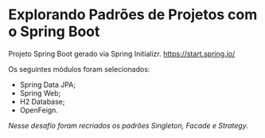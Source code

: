 # Explorando Padrões de Projetos com o Spring Boot

Projeto Spring Boot gerado via Spring Initializr.
https://start.spring.io/

Os seguintes módulos foram selecionados:
 - Spring Data JPA;
 - Spring Web;
 - H2 Database;
 - OpenFeign.

*Nesse desafio foram recriados os padrões Singleton, Facade e Strategy.*
